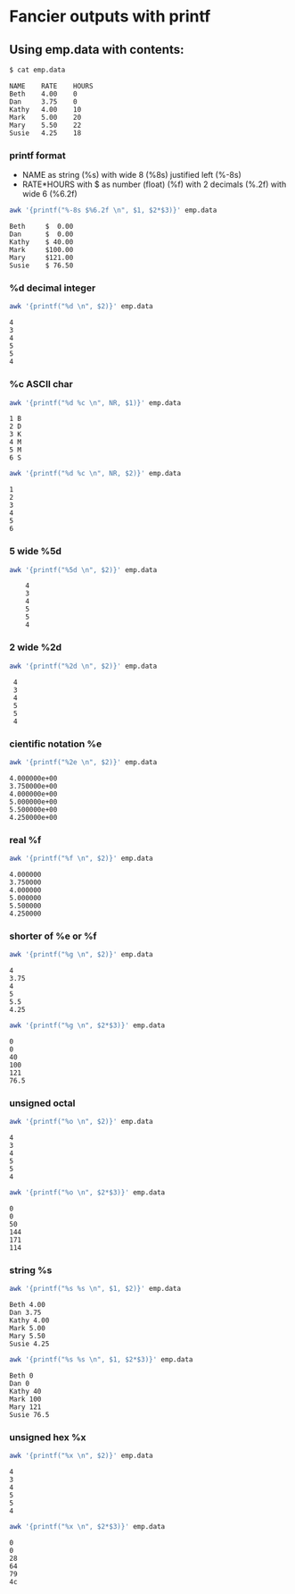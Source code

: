 # Fancier outputs with printf

## Using emp.data with contents:

```bash
$ cat emp.data 
```

```
NAME    RATE    HOURS
Beth    4.00    0
Dan     3.75    0
Kathy   4.00    10
Mark    5.00    20
Mary    5.50    22
Susie   4.25    18
```

### printf format
- NAME as string (%s) with wide 8 (%8s) justified left (%-8s)
- RATE*HOURS with $ as number (float) (%f) with 2 decimals  (%.2f) with wide 6 (%6.2f)

```bash
awk '{printf("%-8s $%6.2f \n", $1, $2*$3)}' emp.data
```

```
Beth     $  0.00 
Dan      $  0.00 
Kathy    $ 40.00 
Mark     $100.00 
Mary     $121.00 
Susie    $ 76.50 
```

### %d decimal integer

```bash
awk '{printf("%d \n", $2)}' emp.data
```

```
4 
3 
4 
5 
5 
4 
```

### %c ASCII char

```bash
awk '{printf("%d %c \n", NR, $1)}' emp.data
```

```
1 B 
2 D 
3 K 
4 M 
5 M 
6 S 
```

```bash
awk '{printf("%d %c \n", NR, $2)}' emp.data
```

```
1  
2  
3  
4  
5  
6   
```

### 5 wide %5d

```bash
awk '{printf("%5d \n", $2)}' emp.data
```
```
    4 
    3 
    4 
    5 
    5 
    4 
```

### 2 wide %2d

```bash
awk '{printf("%2d \n", $2)}' emp.data
```

```
 4 
 3 
 4 
 5 
 5 
 4 
```

### cientific notation %e

```bash
awk '{printf("%2e \n", $2)}' emp.data
```

```
4.000000e+00 
3.750000e+00 
4.000000e+00 
5.000000e+00 
5.500000e+00 
4.250000e+00 
```

### real  %f

```bash
awk '{printf("%f \n", $2)}' emp.data
```

```
4.000000 
3.750000 
4.000000 
5.000000 
5.500000 
4.250000 
```

### shorter of %e or %f

```bash
awk '{printf("%g \n", $2)}' emp.data
```

```
4 
3.75 
4 
5 
5.5 
4.25 
```

```bash
awk '{printf("%g \n", $2*$3)}' emp.data
```

```
0 
0 
40 
100 
121 
76.5 
```

### unsigned octal

```bash
awk '{printf("%o \n", $2)}' emp.data
```

```
4 
3 
4 
5 
5 
4 
```

```bash
awk '{printf("%o \n", $2*$3)}' emp.data
```

```
0 
0 
50 
144 
171 
114 
```

### string %s

```bash
awk '{printf("%s %s \n", $1, $2)}' emp.data
```
```
Beth 4.00 
Dan 3.75 
Kathy 4.00 
Mark 5.00 
Mary 5.50 
Susie 4.25 
```

```bash
awk '{printf("%s %s \n", $1, $2*$3)}' emp.data
```

```
Beth 0 
Dan 0 
Kathy 40 
Mark 100 
Mary 121 
Susie 76.5 
```

### unsigned hex %x

```bash
awk '{printf("%x \n", $2)}' emp.data
```

```
4 
3 
4 
5 
5 
4 
```

```bash
awk '{printf("%x \n", $2*$3)}' emp.data
```

```
0 
0 
28 
64 
79 
4c 
```
